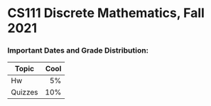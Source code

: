 # CS111 Discrete Mathematics, Fall 2021
### Important Dates and Grade Distribution:

| Topic        | Cool  |
| ------------- | -----:|
| Hw      | 5%|
| Quizzes | 10%|


